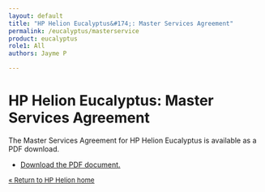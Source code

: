 ```yaml
---
layout: default
title: "HP Helion Eucalyptus&#174;: Master Services Agreement"
permalink: /eucalyptus/masterservice
product: eucalyptus
role1: All
authors: Jayme P

---
```

<!--PUBLISHED-->

# HP Helion Eucalyptus: Master Services Agreement

The Master Services Agreement for HP Helion Eucalyptus is available as a PDF download.

- <a href="http://gaf2871b9d2d13cf45c1306b35bf01764.cdn.hpcloudsvc.com/HP Eucalyptus Master Services Agreement (MSA) for Products and Services_30 April_2015.pdf">Download the PDF document.</a>


<p style="font-size: small;"> <a href="/helion/"> &#171; Return to HP Helion  home </a> </p>
